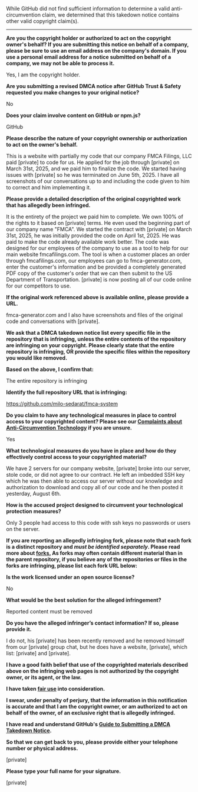 While GitHub did not find sufficient information to determine a valid anti-circumvention claim, we determined that this takedown notice contains other valid copyright claim(s).

---

**Are you the copyright holder or authorized to act on the copyright owner's behalf? If you are submitting this notice on behalf of a company, please be sure to use an email address on the company's domain. If you use a personal email address for a notice submitted on behalf of a company, we may not be able to process it.**

Yes, I am the copyright holder.

**Are you submitting a revised DMCA notice after GitHub Trust & Safety requested you make changes to your original notice?**

No

**Does your claim involve content on GitHub or npm.js?**

GitHub

**Please describe the nature of your copyright ownership or authorization to act on the owner's behalf.**

This is a website with partially my code that our company FMCA Filings, LLC paid [private] to code for us. He applied for the job through [private] on March 31st, 2025, and we paid him to finalize the code. We started having issues with [private] so he was terminated on June 5th, 2025. I have all screenshots of our conversations up to and including the code given to him to correct and him implementing it.

**Please provide a detailed description of the original copyrighted work that has allegedly been infringed.**

It is the entirety of the project we paid him to complete. We own 100% of the rights to it based on [private] terms. He even used the beginning part of our company name "FMCA". We started the contract with [private] on March 31st, 2025, he was initially provided the code on April 1st, 2025. He was paid to make the code already available work better. The code was designed for our employees of the company to use as a tool to help for our main website fmcafilings.com. The tool is when a customer places an order through fmcafilings.com, our employees can go to fmca-generator.com, enter the customer's information and be provided a completely generated PDF copy of the customer's order that we can then submit to the US Department of Transportation. [private] is now posting all of our code online for our competitors to use.

**If the original work referenced above is available online, please provide a URL.**

fmca-generator.com and I also have screenshots and files of the original code and conversations with [private].

**We ask that a DMCA takedown notice list every specific file in the repository that is infringing, unless the entire contents of the repository are infringing on your copyright. Please clearly state that the entire repository is infringing, OR provide the specific files within the repository you would like removed.**

**Based on the above, I confirm that:**

The entire repository is infringing

**Identify the full repository URL that is infringing:**

https://github.com/milo-sedarat/fmca-system

**Do you claim to have any technological measures in place to control access to your copyrighted content? Please see our <a href="https://docs.github.com/articles/guide-to-submitting-a-dmca-takedown-notice#complaints-about-anti-circumvention-technology">Complaints about Anti-Circumvention Technology</a> if you are unsure.**

Yes

**What technological measures do you have in place and how do they effectively control access to your copyrighted material?**

We have 2 servers for our company website, [private] broke into our server, stole code, or did not agree to our contract. He left an imbedded SSH key which he was then able to access our server without our knowledge and authorization to download and copy all of our code and he then posted it yesterday, August 6th.

**How is the accused project designed to circumvent your technological protection measures?**

Only 3 people had access to this code with ssh keys no passwords or users on the server.

**If you are reporting an allegedly infringing fork, please note that each fork is a distinct repository and <i>must be identified separately</i>. Please read more about <a href="https://docs.github.com/articles/dmca-takedown-policy#b-what-about-forks-or-whats-a-fork">forks.</a> As forks may often contain different material than in the parent repository, if you believe any of the repositories or files in the forks are infringing, please list each fork URL below:**

**Is the work licensed under an open source license?**

No

**What would be the best solution for the alleged infringement?**

Reported content must be removed

**Do you have the alleged infringer’s contact information? If so, please provide it.**

I do not, his [private] has been recently removed and he removed himself from our [private] group chat, but he does have a website, [private], which list: [private] and [private].

**I have a good faith belief that use of the copyrighted materials described above on the infringing web pages is not authorized by the copyright owner, or its agent, or the law.**

**I have taken <a href="https://www.lumendatabase.org/topics/22">fair use</a> into consideration.**

**I swear, under penalty of perjury, that the information in this notification is accurate and that I am the copyright owner, or am authorized to act on behalf of the owner, of an exclusive right that is allegedly infringed.**

**I have read and understand GitHub's <a href="https://docs.github.com/articles/guide-to-submitting-a-dmca-takedown-notice/">Guide to Submitting a DMCA Takedown Notice</a>.**

**So that we can get back to you, please provide either your telephone number or physical address.**

[private]

**Please type your full name for your signature.**

[private]
